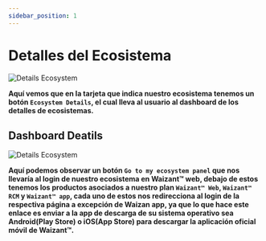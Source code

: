 ```yaml
---
sidebar_position: 1
---
```


# Detalles del Ecosistema

![Details Ecosystem](/img/store-usuario/plan-settings/ecosystem-details/home_ecosystem_details.png)

**Aquí vemos que en la tarjeta que indica nuestro ecosistema tenemos un botón `Ecosystem Details`, el cual lleva al usuario al dashboard de los detalles de ecosistemas.**

## Dashboard Deatils

![Details Ecosystem](/img/store-usuario/plan-settings/ecosystem-details/panel_ecosystem_details.png)

**Aquí podemos observar un botón `Go to my ecosystem panel` que nos llevaría al login de nuestro ecosistema en Waizant™ web, debajo de estos tenemos los productos asociados a nuestro plan `Waizant™ Web`, `Waizant™ RCM` y `Waizant™ app`, cada uno de estos nos redirecciona al login de la respectiva página a excepción de Waizan app, ya que lo que hace este enlace es enviar a la app de descarga de su sistema operativo sea Android(Play Store) o iOS(App Store) para descargar la aplicación oficial móvil de Waizant™.**

